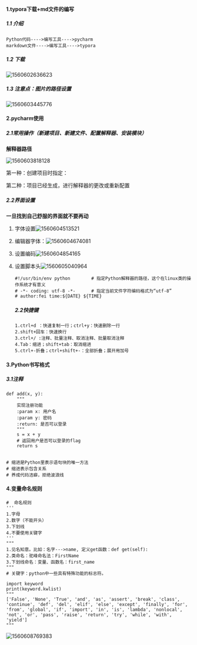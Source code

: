 #### 1.typora下载+md文件的编写

##### 1.1 介绍

```
Python代码---->编写工具---->pycharm
markdown文件---->编写工具---->typora
```

##### 1.2 下载

![1560602636623](assets/1560602636623.png)

##### 1.3 注意点：图片的路径设置

![1560603445776](assets/1560603445776.png)

#### 2.pycharm使用

##### 2.1常用操作（新建项目、新建文件、配置解释器、安装模块）

**解释器路径**

![1560603818128](assets/1560603818128.png)

第一种：创建项目时指定：

第二种：项目已经生成，进行解释器的更改或重新配置

##### 2.2界面设置

**一旦找到自己舒服的界面就不要再动**

1. 字体设置![1560604513521](assets/1560604513521.png)

2. 编辑器字体：![1560604674081](assets/1560604674081.png)

3. 设置编码![1560604854165](assets/1560604854165.png)

4. 设置脚本头![1560605040964](assets/1560605040964.png)

   ```
   #!/usr/bin/env python		# 指定Python解释器的路径，这个在linux类的操作系统才有意义
   # -*- coding: utf-8 -*-		# 指定当前文件字符编码格式为“utf-8”
   # author:fei time:${DATE} ${TIME}
   ```

   ##### 2.2快捷键

   ```
   1.ctrl+d ：快速复制一行；ctrl+y：快速删除一行
   2.shift+回车：快速换行
   3.ctrl+/ :注释、批量注释、取消注释、批量取消注释
   4.Tab：缩进；shift+tab：取消缩进
   5.ctrl+-折叠；ctrl+shift+-：全部折叠；展开用加号
   ```

#### 3.Python书写格式

##### 3.1注释

```
def add(x, y):
    """
    实现注册功能
    :param x: 用户名
    :param y: 密码
    :return: 是否可以登录
    """
    s = x + y
    # 返回用户是否可以登录的flag
    return s


# 缩进是Python里表示语句块的唯一方法
# 缩进表示包含关系
# 养成代码洁癖，拒绝波浪线
```

#### 4.变量命名规则

```
#  命名规则
'''
1.字母
2.数字（不能开头）
3.下划线
4.不要使用关键字
'''
"""
1.见名知意。比如：名字--->name, 定义get函数：def get(self):
2.类命名：驼峰命名法：FirstName
3.下划线命名：变量、函数名：first_name
"""
# 关键字：python中一些具有特殊功能的标志符。

import keyword
print(keyword.kwlist)
"""
['False', 'None', 'True', 'and', 'as', 'assert', 'break', 'class', 'continue', 'def', 'del', 'elif', 'else', 'except', 'finally', 'for', 'from', 'global', 'if', 'import', 'in', 'is', 'lambda', 'nonlocal', 'not', 'or', 'pass', 'raise', 'return', 'try', 'while', 'with', 'yield']
"""
```

![1560608769383](assets/1560608769383.png)



